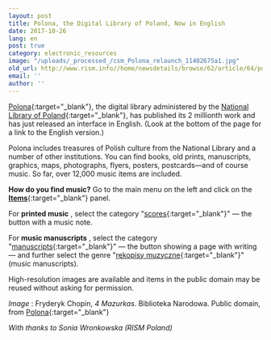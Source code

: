 ```yaml
---
layout: post
title: Polona, the Digital Library of Poland, Now in English
date: 2017-10-26
lang: en
post: true
category: electronic_resources
image: "/uploads/_processed_/csm_Polona_relaunch_11402675a1.jpg"
old_url: http://www.rism.info//home/newsdetails/browse/62/article/64/polona-the-digital-library-of-poland-now-in-english.html
email: ''
author: ''
---
```



[Polona](https://polona.pl/){:target="_blank"}, the digital library administered by the [National Library of Poland](http://bn.org.pl/en/){:target="_blank"}, has published its 2 millionth work and has just released an interface in English. (Look at the bottom of the page for a link to the English version.)

Polona includes treasures of Polish culture from the National Library and a number of other institutions. You can find books, old prints, manuscripts, graphics, maps, photographs, flyers, posters, postcards—and of course music. So far, over 12,000 music items are included.

**How do you find music?**
Go to the main menu on the left and click on the [**Items**](https://polona.pl/items/?filters=public:1){:target="_blank"} panel.

For **printed music** , select the category "[scores](https://polona.pl/items/?filters=category:scores,public:1,hasTextContent:0){:target="_blank"}" — the button with a music note.

For **music manuscripts** , select the category "[manuscripts](https://polona.pl/items/?filters=category:manuscripts,public:1,hasTextContent:0){:target="_blank"}" — the button showing a page with writing — and further select the genre "[rękopisy muzyczne](https://polona.pl/items/?filters=category:manuscripts,metatype:r%C4%99kopisy_muzyczne,public:1,hasTextContent:0){:target="_blank"}" (music manuscripts).

High-resolution images are available and items in the public domain may be reused without asking for permission.


_Image_ : Fryderyk Chopin, _4 Mazurkas_. Biblioteka Narodowa. Public domain, from [Polona](https://polona.pl/item/4-mazurkas-pour-le-piano-dediees-a-mlle-rose-mostowska-op-33,MTEyNDgwNA/){:target="_blank"}

_With thanks to Sonia Wronkowska (RISM Poland)_



<script type="text/javascript">var switchTo5x=true;</script><script type="text/javascript" src="http://w.sharethis.com/button/buttons.js"></script><script type="text/javascript">stLight.options({publisher: "9b601438-1ce1-49d8-bfd7-9cff5df54c17", doNotHash: false, doNotCopy: false, hashAddressBar: false});</script>